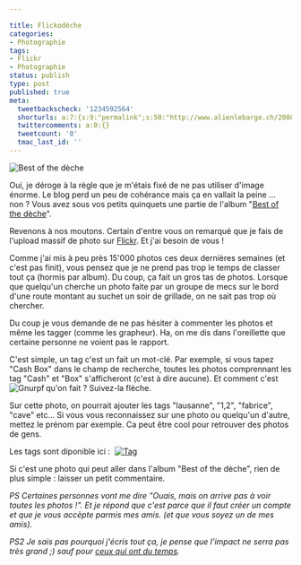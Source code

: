 ```yaml
---

title: Flickodèche
categories:
- Photographie
tags:
- Flickr
- Photographie
status: publish
type: post
published: true
meta:
  tweetbackscheck: '1234592564'
  shorturls: a:7:{s:9:"permalink";s:50:"http://www.alienlebarge.ch/2008/01/09/flickodeche/";s:7:"tinyurl";s:25:"http://tinyurl.com/ajx3b9";s:4:"isgd";s:17:"http://is.gd/ivM1";s:5:"bitly";s:18:"http://bit.ly/Qfqy";s:5:"snipr";s:22:"http://snipr.com/bcy65";s:5:"snurl";s:22:"http://snurl.com/bcy65";s:7:"snipurl";s:24:"http://snipurl.com/bcy65";}
  twittercomments: a:0:{}
  tweetcount: '0'
  tmac_last_id: ''
---
```

<img src="https://dlgjp9x71cipk.cloudfront.net/2008/01/deche.png" alt="Best of the dèche" />

Oui, je déroge à la règle que je m'étais fixé de ne pas utiliser d'image énorme. Le blog perd un peu de cohérance mais ça en vallait la peine ... non ?
Vous avez sous vos petits quinquets une partie de l'album "<a href="http://www.flickr.com/photos/alienlebarge/sets/72157601276042327/" title="l'album best of the dèche">Best of the dèche</a>".

Revenons à nos moutons.
Certain d'entre vous on remarqué que je fais de l'upload massif de photo sur <a href="http://www.flickr.com/photos/alienlebarge/" title="Mes photos sur Flickr">Flickr</a>.
Et j'ai besoin de vous !

<!--more-->Comme j'ai mis à peu près 15'000 photos ces deux dernières semaines (et c'est pas finit), vous pensez que je ne prend pas trop le temps de classer tout ça (hormis par album). Du coup, ça fait un gros tas de photos. Lorsque que quelqu'un cherche un photo faite par un groupe de mecs sur le bord d'une route montant au suchet un soir de grillade, on ne sait pas trop où chercher.

Du coup je vous demande de ne pas hésiter à commenter les photos et même les tagger (comme les grapheur). Ha, on me dis dans l'oreillette que certaine personne ne voient pas le rapport.

C'est simple, un tag c'est un fait un mot-clé. Par exemple, si vous tapez "Cash Box" dans le champ de recherche, toutes les photos comprennant les tag "Cash" et "Box" s'afficheront (c'est à dire aucune).
Et comment c'est qu'on fait ?
<a href="https://dlgjp9x71cipk.cloudfront.net/2008/01/gnurpf.png" title="Gnurpf"><img src="https://dlgjp9x71cipk.cloudfront.net/2008/01/gnurpf.thumbnail.png" alt="Gnurpf" align="left" /></a>Suivez-la flèche.

Sur cette photo, on pourrait ajouter les tags "lausanne", "1,2", "fabrice", "cave" etc...
Si vous vous reconnaissez sur une photo ou quelqu'un d'autre, mettez le prénom par exemple. Ca peut être cool pour retrouver des photos de gens.

Les tags sont diponible ici :  <a href="https://dlgjp9x71cipk.cloudfront.net/2008/01/tag.png" title="Tag"><img src="https://dlgjp9x71cipk.cloudfront.net/2008/01/tag.thumbnail.png" alt="Tag" /></a>

Si c'est une photo qui peut aller dans l'album "Best of the dèche", rien de plus simple : laisser un petit commentaire.

<em>PS
Certaines personnes vont me dire "Ouais, mais on arrive pas à voir toutes les photos !". Et je répond que c'est parce que il faut créer un compte et que je vous accèpte parmis mes amis. (et que vous soyez un de mes amis).</em>

<em>PS2
Je sais pas pourquoi j'écris tout ça, je pense que l'impact ne serra pas très grand ;) sauf pour <a href="https://dlgjp9x71cipk.cloudfront.net/2008/01/perruque.jpg" title="Mr. Anonyme">ceux qui ont du temps</a>. </em>
